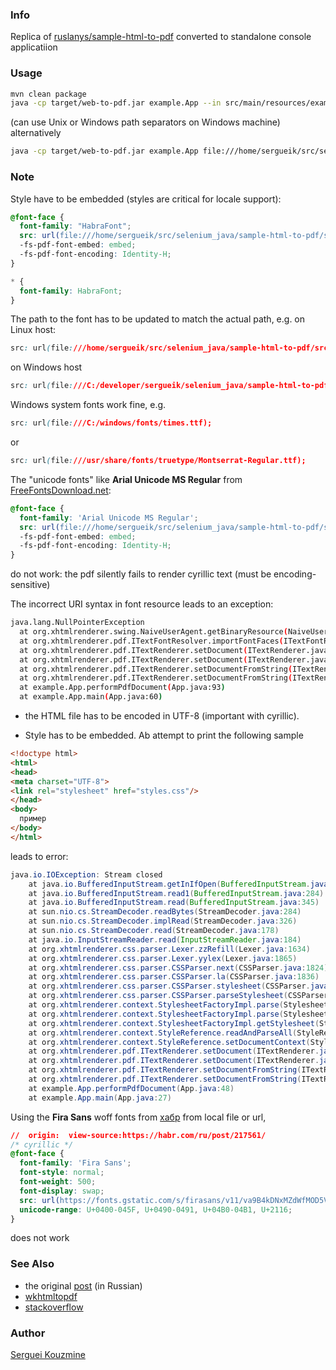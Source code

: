 ﻿### Info

  Replica of [ruslanys/sample-html-to-pdf](https://github.com/ruslanys/sample-html-to-pdf) converted to standalone console applicatiion


### Usage

```sh
mvn clean package
java -cp target/web-to-pdf.jar example.App --in src/main/resources/example.html -d --out z.pdf
```
(can use Unix or Windows path separators on Windows machine)
alternatively
```sh
java -cp target/web-to-pdf.jar example.App file:///home/sergueik/src/selenium_java/sample-html-to-pdf/src/main/resources/example.html  >a.pdf
```
### Note
Style have to be embedded (styles are critical for locale support):
```css
@font-face {
  font-family: "HabraFont";
  src: url(file:///home/sergueik/src/selenium_java/sample-html-to-pdf/src/main/webapp/resources/fonts/tahoma.ttf);
  -fs-pdf-font-embed: embed;
  -fs-pdf-font-encoding: Identity-H;
}

* {
  font-family: HabraFont;
}
```

The path to the font has to be updated to match the actual path, e.g. 
on Linux host:
```css
src: url(file:///home/sergueik/src/selenium_java/sample-html-to-pdf/src/main/webapp/resources/fonts/Montserrat-Medium.ttf);
```
on Windows host
```css
src: url(file:///C:/developer/sergueik/selenium_java/sample-html-to-pdf/src/main/webapp/resources/fonts/tahoma.ttf);
```
Windows system fonts work fine, e.g.
```css
src: url(file:///C:/windows/fonts/times.ttf);
```
or 
```css
src: url(file:///usr/share/fonts/truetype/Montserrat-Regular.ttf);
```
The "unicode fonts" like
__Arial Unicode MS Regular__ from [FreeFontsDownload.net](https://freefontsdownload.net/free-arial-unicode-ms-font-36926.htm):
```css
@font-face {
  font-family: 'Arial Unicode MS Regular';
  src: url(file:///home/sergueik/src/selenium_java/sample-html-to-pdf/src/main/webapp/resources/fonts/ArialUnicodeMS.ttf);
  -fs-pdf-font-embed: embed;
  -fs-pdf-font-encoding: Identity-H;
}
```
do not work: the pdf silently fails to render cyrillic text (must be encoding-sensitive)

The incorrect URI syntax in font resource leads to an exception:
```sh
java.lang.NullPointerException
  at org.xhtmlrenderer.swing.NaiveUserAgent.getBinaryResource(NaiveUserAgent.java:229)
  at org.xhtmlrenderer.pdf.ITextFontResolver.importFontFaces(ITextFontResolver.java:114)
  at org.xhtmlrenderer.pdf.ITextRenderer.setDocument(ITextRenderer.java:177)
  at org.xhtmlrenderer.pdf.ITextRenderer.setDocument(ITextRenderer.java:143)
  at org.xhtmlrenderer.pdf.ITextRenderer.setDocumentFromString(ITextRenderer.java:160)
  at org.xhtmlrenderer.pdf.ITextRenderer.setDocumentFromString(ITextRenderer.java:153)
  at example.App.performPdfDocument(App.java:93)
  at example.App.main(App.java:60)
```
* the HTML file has to be encoded in UTF-8 (important with cyrillic).

* Style has to be embedded. Ab attempt to print the following sample
```html
<!doctype html>
<html>
<head>
<meta charset="UTF-8">
<link rel="stylesheet" href="styles.css"/>
</head>
<body>
  пример
</body>
</html>
```
leads to error:
```java
java.io.IOException: Stream closed
	at java.io.BufferedInputStream.getInIfOpen(BufferedInputStream.java:159)
	at java.io.BufferedInputStream.read1(BufferedInputStream.java:284)
	at java.io.BufferedInputStream.read(BufferedInputStream.java:345)
	at sun.nio.cs.StreamDecoder.readBytes(StreamDecoder.java:284)
	at sun.nio.cs.StreamDecoder.implRead(StreamDecoder.java:326)
	at sun.nio.cs.StreamDecoder.read(StreamDecoder.java:178)
	at java.io.InputStreamReader.read(InputStreamReader.java:184)
	at org.xhtmlrenderer.css.parser.Lexer.zzRefill(Lexer.java:1634)
	at org.xhtmlrenderer.css.parser.Lexer.yylex(Lexer.java:1865)
	at org.xhtmlrenderer.css.parser.CSSParser.next(CSSParser.java:1824)
	at org.xhtmlrenderer.css.parser.CSSParser.la(CSSParser.java:1836)
	at org.xhtmlrenderer.css.parser.CSSParser.stylesheet(CSSParser.java:159)
	at org.xhtmlrenderer.css.parser.CSSParser.parseStylesheet(CSSParser.java:89)
	at org.xhtmlrenderer.context.StylesheetFactoryImpl.parse(StylesheetFactoryImpl.java:78)
	at org.xhtmlrenderer.context.StylesheetFactoryImpl.parse(StylesheetFactoryImpl.java:95)
	at org.xhtmlrenderer.context.StylesheetFactoryImpl.getStylesheet(StylesheetFactoryImpl.java:174)
	at org.xhtmlrenderer.context.StyleReference.readAndParseAll(StyleReference.java:123)
	at org.xhtmlrenderer.context.StyleReference.setDocumentContext(StyleReference.java:107)
	at org.xhtmlrenderer.pdf.ITextRenderer.setDocument(ITextRenderer.java:176)
	at org.xhtmlrenderer.pdf.ITextRenderer.setDocument(ITextRenderer.java:143)
	at org.xhtmlrenderer.pdf.ITextRenderer.setDocumentFromString(ITextRenderer.java:160)
	at org.xhtmlrenderer.pdf.ITextRenderer.setDocumentFromString(ITextRenderer.java:153)
	at example.App.performPdfDocument(App.java:48)
	at example.App.main(App.java:27)
```
Using the __Fira Sans__ woff fonts from [хабр](https://habr.com/ru) from local file or url,
```css
//  origin:  view-source:https://habr.com/ru/post/217561/
/* cyrillic */
@font-face {
  font-family: 'Fira Sans';
  font-style: normal;
  font-weight: 500;
  font-display: swap;
  src: url(https://fonts.gstatic.com/s/firasans/v11/va9B4kDNxMZdWfMOD5VnZKveQhf6TF0.woff2) format('woff2');
  unicode-range: U+0400-045F, U+0490-0491, U+04B0-04B1, U+2116;
}

```
does not work 
### See Also

  * the original [post](https://habrahabr.ru/post/217561/) (in Russian)
  * [wkhtmltopdf](https://wkhtmltopdf.org)
  * [stackoverflow](https://stackoverflow.com/questions/30889217/html-to-pdf-convert-cyrillic-characters-not-displayed-properly)

### Author
[Serguei Kouzmine](kouzmine_serguei@yahoo.com)
